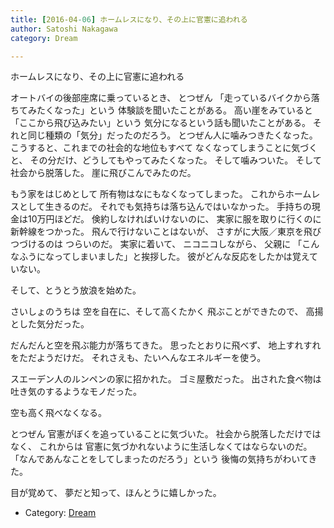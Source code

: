 ```yaml
---
title: [2016-04-06] ホームレスになり、その上に官憲に追われる
author: Satoshi Nakagawa
category: Dream

---
```


ホームレスになり、その上に官憲に追われる

 オートバイの後部座席に乗っているとき、
とつぜん
「走っているバイクから落ちてみたくなった」という
体験談を聞いたことがある。
高い崖をみていると「ここから飛び込みたい」という
気分になるという話も聞いたことがある。
それと同じ種類の「気分」だったのだろう。
とつぜん人に噛みつきたくなった。
こうすると、これまでの社会的な地位もすべて
なくなってしまうことに気づくと、
その分だけ、どうしてもやってみたくなった。
そして噛みついた。
そして社会から脱落した。
崖に飛びこんでみたのだ。

<!--more-->

  もう家をはじめとして
所有物はなにもなくなってしまった。
これからホームレスとして生きるのだ。
それでも気持ちは落ち込んではいなかった。
手持ちの現金は10万円ほどだ。
倹約しなければいけないのに、
実家に服を取りに行くのに新幹線をつかった。
飛んで行けないことはないが、
さすがに大阪／東京を飛びつづけるのは
つらいのだ。
実家に着いて、
ニコニコしながら、
父親に
「こんなふうになってしまいました」と挨拶した。
彼がどんな反応をしたかは覚えていない。

 そして、とうとう放浪を始めた。

 さいしょのうちは
空を自在に、そして高くたかく
飛ぶことができたので、
高揚とした気分だった。

 だんだんと空を飛ぶ能力が落ちてきた。
思ったとおりに飛べず、
地上すれすれをただようだけだ。
それさえも、たいへんなエネルギーを使う。

 スエーデン人のルンペンの家に招かれた。
ゴミ屋敷だった。
出された食べ物は
吐き気のするようなモノだった。

 空も高く飛べなくなる。

 とつぜん
官憲がぼくを追っていることに気づいた。
社会から脱落しただけではなく、
これからは
官憲に気づかれないように生活しなくてはならないのだ。
「なんであんなことをしてしまったのだろう」という
後悔の気持ちがわいてきた。

 目が覚めて、
夢だと知って、ほんとうに嬉しかった。

- Category: [Dream](https://merapano.github.io/categories.html#Dream)


